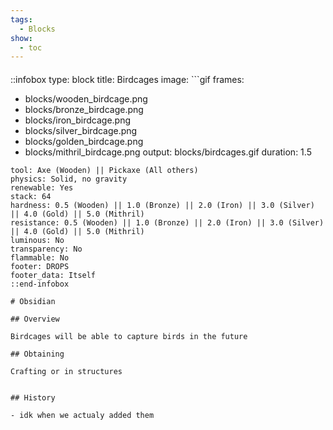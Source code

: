 ```yaml
---
tags:
  - Blocks
show:
  - toc
---
```


####

::infobox
type: block
title: Birdcages
image: ```gif
frames:
  - blocks/wooden_birdcage.png
  - blocks/bronze_birdcage.png
  - blocks/iron_birdcage.png
  - blocks/silver_birdcage.png
  - blocks/golden_birdcage.png
  - blocks/mithril_birdcage.png
output: blocks/birdcages.gif
duration: 1.5
```
tool: Axe (Wooden) || Pickaxe (All others)
physics: Solid, no gravity
renewable: Yes
stack: 64
hardness: 0.5 (Wooden) || 1.0 (Bronze) || 2.0 (Iron) || 3.0 (Silver) || 4.0 (Gold) || 5.0 (Mithril)
resistance: 0.5 (Wooden) || 1.0 (Bronze) || 2.0 (Iron) || 3.0 (Silver) || 4.0 (Gold) || 5.0 (Mithril)
luminous: No
transparency: No
flammable: No
footer: DROPS
footer_data: Itself
::end-infobox

# Obsidian

## Overview

Birdcages will be able to capture birds in the future

## Obtaining

Crafting or in structures


## History

- idk when we actualy added them
